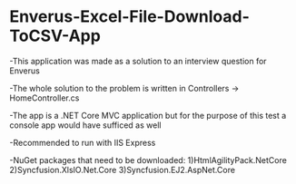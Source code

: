 # Enverus-Excel-File-Download-ToCSV-App
-This application was made as a solution to an interview question for Enverus 

-The whole solution to the problem is written in Controllers -> HomeController.cs 

-The app is a .NET Core MVC application but for the purpose of this test a console app would have sufficed as well

-Recommended to run with IIS Express

-NuGet packages that need to be downloaded:
  1)HtmlAgilityPack.NetCore
  2)Syncfusion.XlsIO.Net.Core
  3)Syncfusion.EJ2.AspNet.Core
